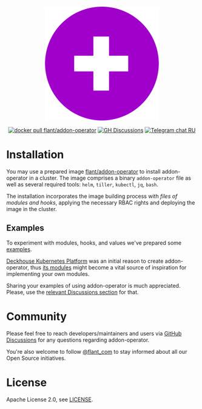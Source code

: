 <p align="center">
<img src="image/logo-addon-operator-small.png" alt="addon-operator logo" />
</p>

<p align="center">
<a href="https://hub.docker.com/r/flant/addon-operator"><img src="https://img.shields.io/badge/docker-latest-2496ed.svg?logo=docker" alt="docker pull flant/addon-operator"/></a>
<a href="https://github.com/flant/addon-operator/discussions"><img src="https://img.shields.io/badge/GitHub-discussions-brightgreen" alt="GH Discussions"/></a>
<a href="https://t.me/kubeoperator"><img src="https://img.shields.io/badge/telegram-RU%20chat-179cde.svg?logo=telegram" alt="Telegram chat RU"/></a>
</p>

# Installation

You may use a prepared image [flant/addon-operator][docker-hub] to install addon-operator in a cluster. The image comprises a binary `addon-operator` file as well as several required tools: `helm`, `tiller`, `kubectl`, `jq`, `bash`.

The installation incorporates the image building process with *files of modules and hooks*, applying the necessary RBAC rights and deploying the image in the cluster.

## Examples

To experiment with modules, hooks, and values we've prepared some [examples][examples].

[Deckhouse Kubernetes Platform][deckhouse] was an initial reason to create addon-operator, thus [its modules][deckhouse-modules] might become a vital source of inspiration for implementing your own modules.

Sharing your examples of using addon-operator is much appreciated. Please, use the [relevant Discussions section][discussions-sharing] for that.

# Community

Please feel free to reach developers/maintainers and users via [GitHub Discussions][discussions] for any questions regarding addon-operator.

You're also welcome to follow [@flant_com][twitter] to stay informed about all our Open Source initiatives.

# License

Apache License 2.0, see [LICENSE][license].

[deckhouse]: https://deckhouse.io/
[deckhouse-modules]: https://github.com/deckhouse/deckhouse/tree/main/modules
[discussions]: https://github.com/flant/addon-operator/discussions
[discussions-sharing]: https://github.com/flant/addon-operator/discussions/categories/show-and-tell
[docker-hub]: https://hub.docker.com/r/flant/addon-operator
[examples]: https://github.com/flant/addon-operator/tree/main/examples
[license]: https://github.com/flant/addon-operator/blob/main/LICENSE
[twitter]: https://twitter.com/flant_com
